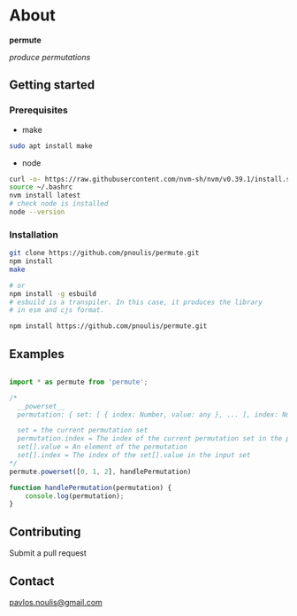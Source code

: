 # About

**permute**

*produce permutations*

## Getting started
### Prerequisites

- make

```sh
sudo apt install make
```

- node

```sh
curl -o- https://raw.githubusercontent.com/nvm-sh/nvm/v0.39.1/install.sh | bash
source ~/.bashrc
nvm install latest
# check node is installed
node --version
```

### Installation

```sh
git clone https://github.com/pnoulis/permute.git
npm install
make

# or
npm install -g esbuild
# esbuild is a transpiler. In this case, it produces the library
# in esm and cjs format.

npm install https://github.com/pnoulis/permute.git

```

## Examples

```javascript

import * as permute from 'permute';

/*
  __powerset__
  permutation: { set: [ { index: Number, value: any }, ... ], index: Number }

  set = the current permutation set
  permutation.index = The index of the current permutation set in the powerset.
  set[].value = An element of the permutation
  set[].index = The index of the set[].value in the input set
*/
permute.powerset([0, 1, 2], handlePermutation)

function handlePermutation(permutation) {
    console.log(permutation);
}

```

## Contributing

Submit a pull request

## Contact

pavlos.noulis@gmail.com

